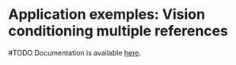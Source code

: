 # Application exemples: Vision conditioning multiple references
#TODO
Documentation is available [here](https://www.docs.niryo.com).